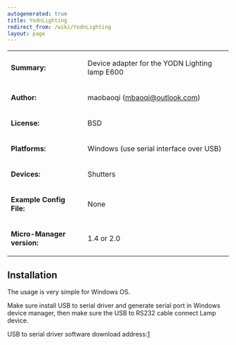 ```yaml
---
autogenerated: true
title: YodnLighting
redirect_from: /wiki/YodnLighting
layout: page
---
```


<table>
<tr>
<td markdown="1">

**Summary:**

</td>
<td markdown="1">

Device adapter for the YODN Lighting lamp E600

</td>
</tr>
<tr>
<td markdown="1">

**Author:**

</td>
<td markdown="1">

maobaoqi (mbaoqi@outlook.com)
</td>
</tr>
<tr>
<td markdown="1">

**License:**

</td>
<td markdown="1">

BSD

</td>
</tr>
<tr>
<td markdown="1">

**Platforms:**

</td>
<td markdown="1">

Windows (use serial interface over USB)

</td>
</tr>
<tr>
<td markdown="1">

**Devices:**

</td>
<td markdown="1">

Shutters

</td>
</tr>
<tr>
<td markdown="1">

**Example Config File:**

</td>
<td markdown="1">

None

</td>
</tr>
<tr>
<td markdown="1">

**Micro-Manager version:**

</td>
<td markdown="1">

1.4 or 2.0

</td>
</tr>
</table>


## Installation

The usage is very simple for Windows OS.

Make sure install USB to serial driver and generate serial port in
Windows device manager, then make sure the USB to RS232 cable connect
Lamp device.

USB to serial driver software download
address:[1](http://www.wch.cn/downloads/CH341SER_EXE.html)
